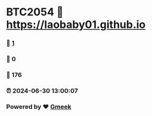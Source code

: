 # BTC2054 :link: https://laobaby01.github.io 
### :page_facing_up: [1](https://laobaby01.github.io/tag.html) 
### :speech_balloon: 0 
### :hibiscus: 176 
### :alarm_clock: 2024-06-30 13:00:07 
### Powered by :heart: [Gmeek](https://github.com/Meekdai/Gmeek)
